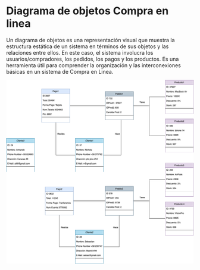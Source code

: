 # Diagrama de objetos Compra en linea

Un diagrama de objetos es una representación visual que muestra la estructura estática de un sistema en términos de sus objetos y las relaciones entre ellos. En este caso, el sistema involucra los usuarios/compradores, los pedidos, los pagos y los productos. Es una herramienta útil para comprender la organización y las interconexiones básicas en un sistema de Compra en Linea.

<center>

![DiagramaObjetos](https://github.com/nicholelouis/ETS/blob/main/Tema2/DiagramasObjetos/img/tienda_linea.drawio.png?raw=true)

<center>